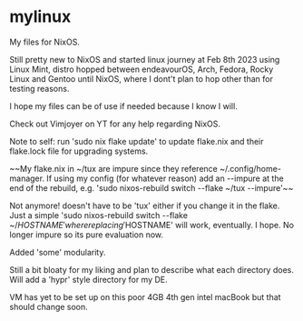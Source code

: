 # mylinux
My files for NixOS.

Still pretty new to NixOS and started linux journey at Feb 8th 2023 using Linux Mint, distro hopped between endeavourOS, Arch, Fedora, Rocky Linux and Gentoo until NixOS, where I dont't plan to hop other than for testing reasons.

I hope my files can be of use if needed because I know I will.

Check out Vimjoyer on YT for any help regarding NixOS.

Note to self: run 'sudo nix flake update' to update flake.nix and their flake.lock file for upgrading systems.

~~My flake.nix in ~/tux are impure since they reference ~/.config/home-manager. 
If using my config (for whatever reason) add an --impure at the end of the rebuild, e.g. 'sudo nixos-rebuild switch --flake ~/tux --impure'~~ 

Not anymore! doesn't have to be 'tux' either if you change it in the flake. Just a simple 'sudo nixos-rebuild switch --flake ~/$HOSTNAME' where replacing '$HOSTNAME' will work, eventually. I hope. No longer impure so its pure evaluation now.

Added 'some' modularity.

Still a bit bloaty for my liking and plan to describe what each directory does. Will add a 'hypr' style directory for my DE.

VM has yet to be set up on this poor 4GB 4th gen intel macBook but that should change soon.
